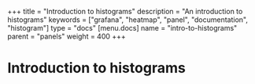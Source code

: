 +++
title = "Introduction to histograms"
description = "An introduction to histograms"
keywords = ["grafana", "heatmap", "panel", "documentation", "histogram"]
type = "docs"
[menu.docs]
name = "intro-to-histograms"
parent = "panels"
weight = 400
+++

# Introduction to histograms
